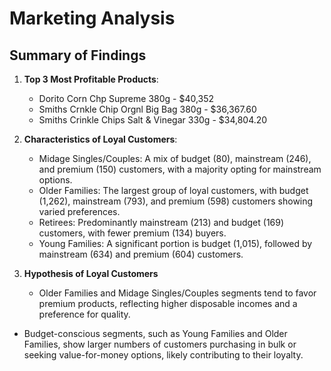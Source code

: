 # Marketing Analysis

## Summary of Findings
1. **Top 3 Most Profitable Products**:
    - Dorito Corn Chp Supreme 380g - $40,352
    - Smiths Crnkle Chip Orgnl Big Bag 380g - $36,367.60
    - Smiths Crinkle Chips Salt & Vinegar 330g - $34,804.20

2. **Characteristics of Loyal Customers**:
   - Midage Singles/Couples: A mix of budget (80), mainstream (246), and premium (150) customers, with a majority opting for mainstream options.
   - Older Families: The largest group of loyal customers, with budget (1,262), mainstream (793), and premium (598) customers showing varied preferences.
   - Retirees: Predominantly mainstream (213) and budget (169) customers, with fewer premium (134) buyers.
   - Young Families: A significant portion is budget (1,015), followed by mainstream (634) and premium (604) customers.

3. **Hypothesis of Loyal Customers**
   - Older Families and Midage Singles/Couples segments tend to favor premium products, reflecting higher disposable incomes and a preference for quality.
  - Budget-conscious segments, such as Young Families and Older Families, show larger numbers of customers purchasing in bulk or seeking value-for-money options, likely contributing to their loyalty.



